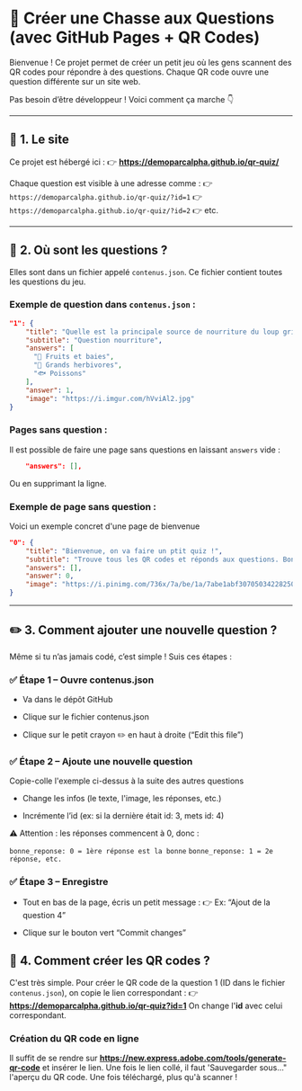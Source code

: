 # 🐺 Créer une Chasse aux Questions (avec GitHub Pages + QR Codes)

Bienvenue ! Ce projet permet de créer un petit jeu où les gens scannent des QR codes pour répondre à des questions. Chaque QR code ouvre une question différente sur un site web.

Pas besoin d’être développeur ! Voici comment ça marche 👇

---

## 🔗 1. Le site

Ce projet est hébergé ici :
👉 **https://demoparcalpha.github.io/qr-quiz/**

Chaque question est visible à une adresse comme :
👉 `https://demoparcalpha.github.io/qr-quiz/?id=1`
👉 `https://demoparcalpha.github.io/qr-quiz/?id=2`
👉 etc.

---

## 📁 2. Où sont les questions ?

Elles sont dans un fichier appelé `contenus.json`.
Ce fichier contient toutes les questions du jeu.

### Exemple de question dans `contenus.json` :

```json
"1": {
    "title": "Quelle est la principale source de nourriture du loup gris ?",
    "subtitle": "Question nourriture",
    "answers": [
      "🍓 Fruits et baies",
      "🦌 Grands herbivores",
      "🐟 Poissons"
    ],
    "answer": 1,
    "image": "https://i.imgur.com/hVviAl2.jpg"
}
```
### Pages sans question :
Il est possible de faire une page sans questions en laissant `answers` vide :
```json
    "answers": [],
```
Ou en supprimant la ligne.

### Exemple de page sans question :
Voici un exemple concret d'une page de bienvenue
```json
"0": {
    "title": "Bienvenue, on va faire un ptit quiz !",
    "subtitle": "Trouve tous les QR codes et réponds aux questions. Bonne chasse !",
    "answers": [],
    "answer": 0,
    "image": "https://i.pinimg.com/736x/7a/be/1a/7abe1abf3070503422825065bcf62b47.jpg"
}
```

---

## ✏️ 3. Comment ajouter une nouvelle question ?
Même si tu n’as jamais codé, c’est simple ! Suis ces étapes :

### ✅ Étape 1 – Ouvre contenus.json
- Va dans le dépôt GitHub

- Clique sur le fichier contenus.json

- Clique sur le petit crayon ✏️ en haut à droite (“Edit this file”)

### ✅ Étape 2 – Ajoute une nouvelle question
Copie-colle l'exemple ci-dessus à la suite des autres questions

- Change les infos (le texte, l'image, les réponses, etc.)

- Incrémente l’id (ex: si la dernière était id: 3, mets id: 4)

⚠️ Attention : les réponses commencent à 0, donc :

`bonne_reponse: 0 = 1ère réponse est la bonne`
`bonne_reponse: 1 = 2e réponse, etc.`

### ✅ Étape 3 – Enregistre
- Tout en bas de la page, écris un petit message :
    👉 Ex: “Ajout de la question 4”

- Clique sur le bouton vert “Commit changes”

## 📸 4. Comment créer les QR codes ?

C'est très simple. Pour créer le QR code de la question 1 (ID dans le fichier `contenus.json`), on copie le lien correspondant :
👉 **https://demoparcalpha.github.io/qr-quiz?id=1**
On change l'**id** avec celui correspondant.

### Création du QR code en ligne
Il suffit de se rendre sur **https://new.express.adobe.com/tools/generate-qr-code** et insérer le lien. Une fois le lien collé, il faut 'Sauvegarder sous..." l'aperçu du QR code. 
Une fois téléchargé, plus qu'à scanner !